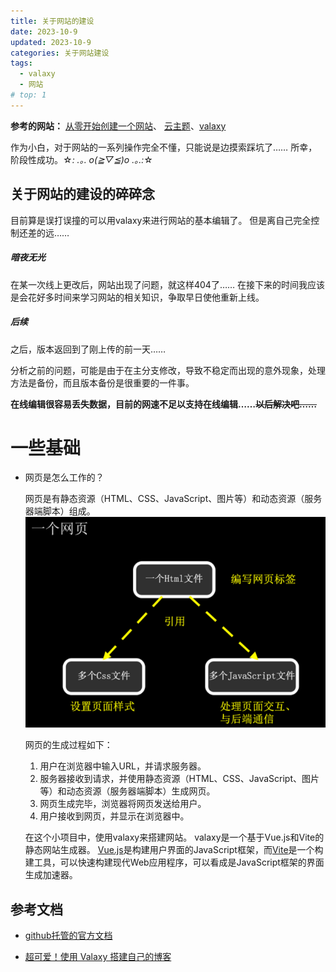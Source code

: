 ```yaml
---
title: 关于网站的建设
date: 2023-10-9
updated: 2023-10-9
categories: 关于网站建设
tags:
  - valaxy
  - 网站
# top: 1
---
```


**参考的网站：**
[从零开始创建一个网站](https://www.yunyoujun.cn/posts/how-to-build-your-site)、
[云主题](https://yun.yunyoujun.cn/guide/)、[valaxy](https://valaxy.site/) 

作为小白，对于网站的一系列操作完全不懂，只能说是边摸索踩坑了……
所幸，阶段性成功。☆*: .｡. o(≧▽≦)o .｡.:*☆



## 关于网站的建设的碎碎念
目前算是误打误撞的可以用valaxy来进行网站的基本编辑了。
但是离自己完全控制还差的远……

##### 暗夜无光
在某一次线上更改后，网站出现了问题，就这样404了……
在接下来的时间我应该是会花好多时间来学习网站的相关知识，争取早日使他重新上线。

##### 后续
之后，版本返回到了刚上传的前一天……

分析之前的问题，可能是由于在主分支修改，导致不稳定而出现的意外现象，处理方法是备份，而且版本备份是很重要的一件事。

**在线编辑很容易丢失数据，目前的网速不足以支持在线编辑……~~以后解决吧……~~**


# 一些基础
- 网页是怎么工作的？
  
  网页是有静态资源（HTML、CSS、JavaScript、图片等）和动态资源（服务器端脚本）组成。
  ![一个网页的组成](./picture/compose_of_web.png)

  网页的生成过程如下：
  1. 用户在浏览器中输入URL，并请求服务器。
  2. 服务器接收到请求，并使用静态资源（HTML、CSS、JavaScript、图片等）和动态资源（服务器端脚本）生成网页。
  3. 网页生成完毕，浏览器将网页发送给用户。
  4. 用户接收到网页，并显示在浏览器中。

   在这个小项目中，使用valaxy来搭建网站。 valaxy是一个基于Vue.js和Vite的静态网站生成器。 [Vue.js](https://v2.cn.vuejs.org/v2/guide/)是构建用户界面的JavaScript框架，而[Vite](https://vitejs.dev/guide/why.html)是一个构建工具，可以快速构建现代Web应用程序，可以看成是JavaScript框架的界面生成加速器。

## 参考文档
- [github托管的官方文档](https://docs.github.com/zh/migrations/importing-source-code/using-the-command-line-to-import-source-code/adding-locally-hosted-code-to-github)

- [超可爱！使用 Valaxy 搭建自己的博客](https://yuumi0221.github.io/posts/valaxy#%E7%BC%96%E8%BE%91%E9%85%8D%E7%BD%AE)



